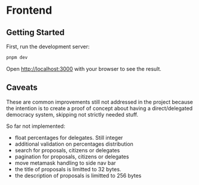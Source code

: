 # Frontend

## Getting Started

First, run the development server:

```bash
pnpm dev
```

Open [http://localhost:3000](http://localhost:3000) with your browser to see the result.

## Caveats

These are common improvements still not addressed in the project because the intention
is to create a proof of concept about having a direct/delegated democracy system, skipping
not strictly needed stuff.

So far not implemented:

- float percentages for delegates. Still integer
- additional validation on percentages distribution
- search for proposals, citizens or delegates
- pagination for proposals, citizens or delegates
- move metamask handling to side nav bar
- the title of proposals is limitted to 32 bytes.
- the description of proposals is limitted to 256 bytes
